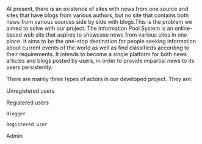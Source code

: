 At present, there is an existence of sites with news from one source and sites that have blogs from various authors, but no site that contains both news from various
sources side by side with blogs.This is the problem we aimed to solve with our project. The Information Pool System is an online-based web site that aspires to 
showcase news from various sites in one place. It aims to be the one-stop destination for people seeking information about current events of the world as well as 
find classifieds according to their requirements. It intends to become a single platform for both news articles and blogs posted by users, in order to provide 
impartial news to its users persistently.


There are mainly three types of actors in our developed project. They are:


Unregistered users

Registered users
	
	Blogger
	
	Registered user
Admin


